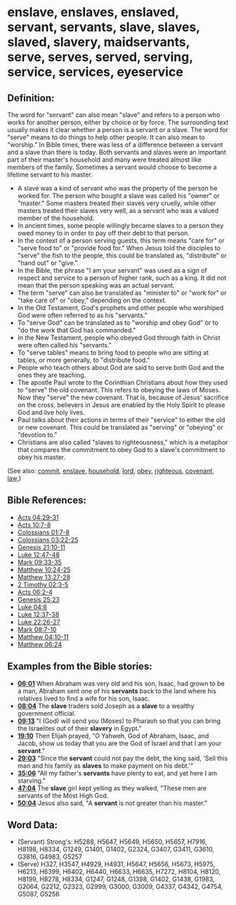 # enslave, enslaves, enslaved, servant, servants, slave, slaves, slaved, slavery, maidservants, serve, serves, served, serving, service, services, eyeservice #

## Definition: ##

The word for "servant" can also mean "slave" and refers to a person who works for another person, either by choice or by force. The surrounding text usually makes it clear whether a person is a servant or a slave. The word for "serve" means to do things to help other people. It can also mean to "worship." In Bible times, there was less of a difference between a servant and a slave than there is today. Both servants and slaves were an important part of their master's household and many were treated almost like members of the family. Sometimes a servant would choose to become a lifetime servant to his master.

* A slave was a kind of servant who was the property of the person he worked for. The person who bought a slave was called his "owner" or "master." Some masters treated their slaves very cruelly, while other masters treated their slaves very well, as a servant who was a valued member of the household.
* In ancient times, some people willingly became slaves to a person they owed money to in order to pay off their debt to that person.
* In the context of a person serving guests, this term means "care for" or "serve food to" or "provide food for." When Jesus told the disciples to "serve" the fish to the people, this could be translated as, "distribute" or "hand out" or "give."
* In the Bible, the phrase "I am your servant" was used as a sign of respect and service to a person of higher rank, such as a king. It did not mean that the person speaking was an actual servant.
* The term "serve" can also be translated as "minister to" or "work for" or "take care of" or "obey," depending on the context.
* In the Old Testament, God's prophets and other people who worshiped God were often referred to as his "servants."
* To "serve God" can be translated as to "worship and obey God" or to "do the work that God has commanded."
* In the New Testament, people who obeyed God through faith in Christ were often called his "servants."
* To "serve tables" means to bring food to people who are sitting at tables, or more generally, to "distribute food."
* People who teach others about God are said to serve both God and the ones they are teaching.
* The apostle Paul wrote to the Corinthian Christians about how they used to "serve" the old covenant. This refers to obeying the laws of Moses. Now they "serve" the new covenant. That is, because of Jesus' sacrifice on the cross, believers in Jesus are enabled by the Holy Spirit to please God and live holy lives.
* Paul talks about their actions in terms of their "service" to either the old or new covenant. This could be translated as "serving" or "obeying" or "devotion to."
* Christians are also called "slaves to righteousness," which is a metaphor that compares the commitment to obey God to a slave's commitment to obey his master. 

(See also: [commit](../other/commit.md), [enslave](../other/enslave.md), [household](../other/household.md), [lord](../kt/lord.md), [obey](../other/obey.md), [righteous](../kt/righteous.md), [covenant](../kt/covenant.md),  [law](../other/law.md),)

## Bible References: ##

* [Acts 04:29-31](rc://en/tn/help/act/04/29)
* [Acts 10:7-8](rc://en/tn/help/act/10/07)
* [Colossians 01:7-8](rc://en/tn/help/col/01/07)
* [Colossians 03:22-25](rc://en/tn/help/col/03/22)
* [Genesis 21:10-11](rc://en/tn/help/gen/21/10)
* [Luke 12:47-48](rc://en/tn/help/luk/12/47)
* [Mark 09:33-35](rc://en/tn/help/mrk/09/33)
* [Matthew 10:24-25](rc://en/tn/help/mat/10/24)
* [Matthew 13:27-28](rc://en/tn/help/mat/13/27)
* [2 Timothy 02:3-5](rc://en/tn/help/2ti/02/03)
* [Acts 06:2-4](rc://en/tn/help/act/06/02)
* [Genesis 25:23](rc://en/tn/help/gen/25/23)
* [Luke 04:8](rc://en/tn/help/luk/04/08)
* [Luke 12:37-38](rc://en/tn/help/luk/12/37)
* [Luke 22:26-27](rc://en/tn/help/luk/22/26)
* [Mark 08:7-10](rc://en/tn/help/mrk/08/07)
* [Matthew 04:10-11](rc://en/tn/help/mat/04/10)
* [Matthew 06:24](rc://en/tn/help/mat/06/24)

## Examples from the Bible stories: ##

* __[06:01](rc://en/tn/help/obs/06/01)__ When Abraham was very old and his son, Isaac, had grown to be a man, Abraham sent one of his __servants__ back to the land where his relatives lived to find a wife for his son, Isaac.
* __[08:04](rc://en/tn/help/obs/08/04)__ The __slave__ traders sold Joseph as a __slave__ to a wealthy government official.
* __[09:13](rc://en/tn/help/obs/09/13)__ "I (God) will send you (Moses) to Pharaoh so that you can bring the Israelites out of their __slavery__ in Egypt."
* __[19:10](rc://en/tn/help/obs/19/10)__ Then Elijah prayed, "O Yahweh, God of Abraham, Isaac, and Jacob, show us today that you are the God of Israel and that I am your __servant__."
* __[29:03](rc://en/tn/help/obs/29/03)__ "Since the __servant__ could not pay the debt, the king said, 'Sell this man and his family as __slaves__ to make payment on his debt.'"
* __[35:06](rc://en/tn/help/obs/35/06)__ "All my father's __servants__ have plenty to eat, and yet here I am starving."
* __[47:04](rc://en/tn/help/obs/47/04)__ The __slave__ girl kept yelling as they walked, "These men are servants of the Most High God. 
* __[50:04](rc://en/tn/help/obs/50/04)__ Jesus also said, "A __servant__ is not greater than his master."

## Word Data: ##

* (Servant) Strong's: H5288, H5647, H5649, H5650, H5657, H7916, H8198, H8334, G1249, G1401, G1402, G2324, G3407, G3411, G3610, G3816, G4983, G5257
* (Serve) H327, H3547, H4929, H4931, H5647, H5656, H5673, H5975, H6213, H6399, H6402, H6440, H6633, H6635, H7272, H8104, H8120, H8199, H8278, H8334, G1247, G1248, G1398, G1402, G1438, G1983, G2064, G2212, G2323, G2999, G3000, G3009, G4337, G4342, G4754, G5087, G5256
